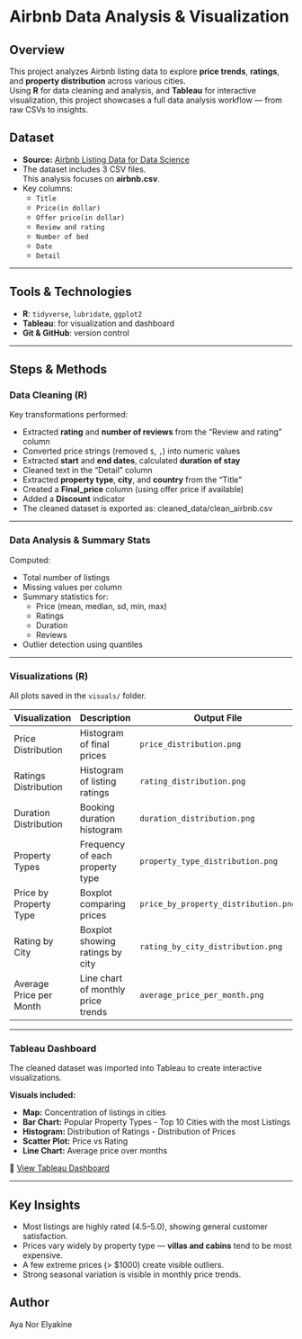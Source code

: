 # Airbnb Data Analysis & Visualization
## Overview
This project analyzes Airbnb listing data to explore **price trends**, **ratings**, and **property distribution** across various cities.  
Using **R** for data cleaning and analysis, and **Tableau** for interactive visualization, this project showcases a full data analysis workflow — from raw CSVs to insights.

## Dataset
- **Source:** [Airbnb Listing Data for Data Science](https://www.kaggle.com/datasets/joyshil0599/airbnb-listing-data-for-data-science)  
- The dataset includes 3 CSV files.  
  This analysis focuses on **airbnb.csv**.  
- Key columns:
  - `Title`
  - `Price(in dollar)`
  - `Offer price(in dollar)`
  - `Review and rating`
  - `Number of bed`
  - `Date`
  - `Detail`

---

## Tools & Technologies
- **R**: `tidyverse`, `lubridate`, `ggplot2`  
- **Tableau**: for visualization and dashboard  
- **Git & GitHub**: version control  

---

## Steps & Methods

### Data Cleaning (R)
Key transformations performed:
- Extracted **rating** and **number of reviews** from the “Review and rating” column  
- Converted price strings (removed `$`, `,`) into numeric values  
- Extracted **start** and **end dates**, calculated **duration of stay**  
- Cleaned text in the “Detail” column  
- Extracted **property type**, **city**, and **country** from the “Title”  
- Created a **Final_price** column (using offer price if available)  
- Added a **Discount** indicator
- The cleaned dataset is exported as: cleaned_data/clean_airbnb.csv

- ---

### Data Analysis & Summary Stats
Computed:
- Total number of listings  
- Missing values per column  
- Summary statistics for:
  - Price (mean, median, sd, min, max)
  - Ratings
  - Duration
  - Reviews  
- Outlier detection using quantiles  

---

### Visualizations (R)
All plots saved in the `visuals/` folder.

| Visualization | Description | Output File |
|----------------|--------------|--------------|
| Price Distribution | Histogram of final prices | `price_distribution.png` |
| Ratings Distribution | Histogram of listing ratings | `rating_distribution.png` |
| Duration Distribution | Booking duration histogram | `duration_distribution.png` |
| Property Types | Frequency of each property type | `property_type_distribution.png` |
| Price by Property Type | Boxplot comparing prices | `price_by_property_distribution.png` |
| Rating by City | Boxplot showing ratings by city | `rating_by_city_distribution.png` |
| Average Price per Month | Line chart of monthly price trends | `average_price_per_month.png` |

---

### Tableau Dashboard
The cleaned dataset was imported into Tableau to create interactive visualizations.

**Visuals included:**
- **Map:** Concentration of listings in cities  
- **Bar Chart:** Popular Property Types - Top 10 Cities with the most Listings
- **Histogram:** Distribution of Ratings - Distribution of Prices
- **Scatter Plot:** Price vs Rating  
- **Line Chart:** Average price over months

🔗 [View Tableau Dashboard]([https://public.tableau.com/](https://public.tableau.com/shared/34XPJDRKG?:display_count=n&:origin=viz_share_link))  

---

## Key Insights
- Most listings are highly rated (4.5–5.0), showing general customer satisfaction.  
- Prices vary widely by property type — **villas and cabins** tend to be most expensive.  
- A few extreme prices (> $1000) create visible outliers.  
- Strong seasonal variation is visible in monthly price trends.

## Author 
Aya Nor Elyakine
